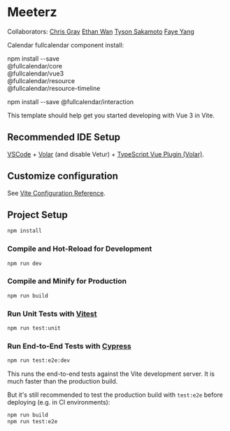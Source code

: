 # Meeterz

Collaborators:
[Chris Gray](https://github.com/graycj42)
[Ethan Wan](https://github.com/ELW123)
[Tyson Sakamoto](https://github.com/tysonmasa)
[Faye Yang](https://github.com/Fyang094)

Calendar fullcalendar component install: 

npm install --save \
  @fullcalendar/core \
  @fullcalendar/vue3 \
  @fullcalendar/resource \
  @fullcalendar/resource-timeline

npm install --save @fullcalendar/interaction

This template should help get you started developing with Vue 3 in Vite.

## Recommended IDE Setup

[VSCode](https://code.visualstudio.com/) + [Volar](https://marketplace.visualstudio.com/items?itemName=Vue.volar) (and disable Vetur) + [TypeScript Vue Plugin (Volar)](https://marketplace.visualstudio.com/items?itemName=Vue.vscode-typescript-vue-plugin).

## Customize configuration

See [Vite Configuration Reference](https://vitejs.dev/config/).

## Project Setup

```sh
npm install
```

### Compile and Hot-Reload for Development

```sh
npm run dev
```

### Compile and Minify for Production

```sh
npm run build
```

### Run Unit Tests with [Vitest](https://vitest.dev/)

```sh
npm run test:unit
```

### Run End-to-End Tests with [Cypress](https://www.cypress.io/)

```sh
npm run test:e2e:dev
```

This runs the end-to-end tests against the Vite development server.
It is much faster than the production build.

But it's still recommended to test the production build with `test:e2e` before deploying (e.g. in CI environments):

```sh
npm run build
npm run test:e2e
```
